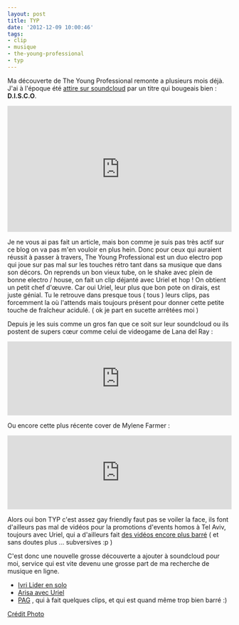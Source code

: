 ```yaml
---
layout: post
title: TYP
date: '2012-12-09 10:00:46'
tags:
- clip
- musique
- the-young-professional
- typ
---
```


Ma découverte de The Young Professional remonte a plusieurs mois déjà. J'ai à l'époque été <a href="https://soundcloud.com/typband">attire sur soundcloud</a> par un titre qui bougeais bien : <strong>D.I.S.C.O</strong>.

<style>.embed-container { position: relative; padding-bottom: 56.25%; height: 0; overflow: hidden; max-width: 100%; height: auto; } .embed-container iframe, .embed-container object, .embed-container embed { position: absolute; top: 0; left: 0; width: 100%; height: 100%; }</style><div class='embed-container'><iframe src='https://www.youtube.com/embed/VcZnRz7WujA' frameborder='0' allowfullscreen></iframe></div>

Je ne vous ai pas fait un article, mais bon comme je suis pas très actif sur ce blog on va pas m'en vouloir en plus hein. Donc pour ceux qui auraient réussit à passer à travers, The Young Professional est un duo electro pop qui joue sur pas mal sur les touches rétro tant dans sa musique que dans son décors. On reprends un bon vieux tube, on le shake avec plein de bonne electro / house, on fait un clip déjanté avec Uriel et hop ! On obtient un petit chef d'œuvre. Car oui Uriel, leur plus que bon pote on dirais, est juste génial. Tu le retrouve dans presque tous ( tous ) leurs clips, pas forcemment la où l'attends mais toujours présent pour donner cette petite touche de fraîcheur acidulé. ( ok je part en sucette arrêtées moi )

<!--more-->

Depuis je les suis comme un gros fan que ce soit sur leur soundcloud ou ils postent de supers cœur comme celui de videogame de Lana del Ray :

<iframe src="https://w.soundcloud.com/player/?url=http%3A%2F%2Fapi.soundcloud.com%2Ftracks%2F40878634&amp;color=000000&amp;auto_play=false&amp;show_artwork=true" frameborder="no" scrolling="no" width="100%" height="166"></iframe>

Ou encore cette plus récente cover de Mylene Farmer :

<iframe src="https://w.soundcloud.com/player/?url=http%3A%2F%2Fapi.soundcloud.com%2Ftracks%2F67381410&amp;color=000000&amp;auto_play=false&amp;show_artwork=true" frameborder="no" scrolling="no" width="100%" height="166"></iframe>

Alors oui bon TYP c'est assez gay friendly faut pas se voiler la face, ils font d'ailleurs pas mal de vidéos pour la promotions d'events homos à Tel Aviv, toujours avec Uriel, qui a d'ailleurs fait <a href="https://www.youtube.com/user/LePaonFou">des vidéos encore plus barré</a> ( et sans doutes plus ... subversives :p )

C'est donc une nouvelle grosse découverte a ajouter à soundcloud pour moi, service qui est vite devenu une grosse part de ma recherche de musique en ligne.
<ul>
	<li><a href="https://www.youtube.com/user/IvriLiderOfficial">Ivri Lider en solo</a></li>
	<li><a href="https://www.youtube.com/user/LePaonFou">Arisa avec Uriel</a></li>
	<li><a href="https://www.youtube.com/user/pagfilms">PAG</a> , qui à fait quelques clips, et qui est quand même trop bien barré :)</li>
</ul>
<a title="TYP" href="http://www.flickr.com/photos/typband/6395021695/in/photostream">Crédit Photo</a>